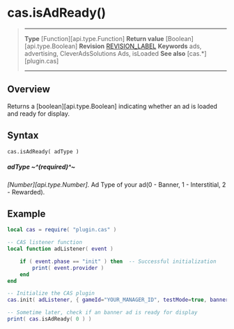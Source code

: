 # cas.isAdReady()

> --------------------- ------------------------------------------------------------------------------------------
> __Type__              [Function][api.type.Function]
> __Return value__      [Boolean][api.type.Boolean]
> __Revision__          [REVISION_LABEL](REVISION_URL)
> __Keywords__          ads, advertising, CleverAdsSolutions Ads, isLoaded
> __See also__          [cas.*][plugin.cas]
> --------------------- ------------------------------------------------------------------------------------------


## Overview

Returns a [boolean][api.type.Boolean] indicating whether an ad is loaded and ready for display.

## Syntax

    cas.isAdReady( adType )

##### adType ~^(required)^~
_[Number][api.type.Number]._ Ad Type of your ad(0 - Banner, 1 - Interstitial, 2 - Rewarded).


## Example

``````lua
local cas = require( "plugin.cas" )

-- CAS listener function
local function adListener( event )

	if ( event.phase == "init" ) then  -- Successful initialization
		print( event.provider )
	end
end

-- Initialize the CAS plugin
cas.init( adListener, { gameId="YOUR_MANAGER_ID", testMode=true, banner=true, interstitial=false, rewarded=true, appReturn=false } )

-- Sometime later, check if an banner ad is ready for display
print( cas.isAdReady( 0 ) )
``````